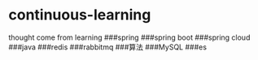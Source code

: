# continuous-learning
thought come from learning
###spring
###spring boot
###spring cloud
###java
###redis
###rabbitmq
###算法
###MySQL
###es
